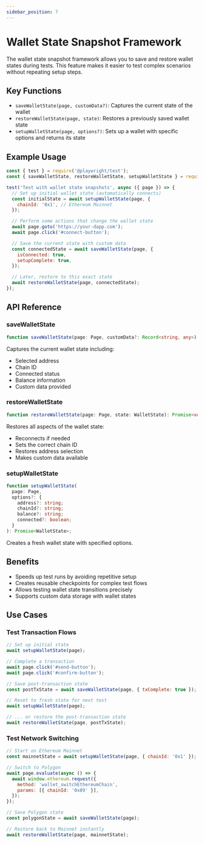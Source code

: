 ```yaml
---
sidebar_position: 7
---
```


# Wallet State Snapshot Framework

The wallet state snapshot framework allows you to save and restore wallet states during tests. This feature makes it easier to test complex scenarios without repeating setup steps.

## Key Functions

- `saveWalletState(page, customData?)`: Captures the current state of the wallet
- `restoreWalletState(page, state)`: Restores a previously saved wallet state
- `setupWalletState(page, options?)`: Sets up a wallet with specific options and returns its state

## Example Usage

```javascript
const { test } = require('@playwright/test');
const { saveWalletState, restoreWalletState, setupWalletState } = require('../utils/walletMocks');

test('Test with wallet state snapshots', async ({ page }) => {
  // Set up initial wallet state (automatically connects)
  const initialState = await setupWalletState(page, {
    chainId: '0x1', // Ethereum Mainnet
  });

  // Perform some actions that change the wallet state
  await page.goto('https://your-dapp.com');
  await page.click('#connect-button');

  // Save the current state with custom data
  const connectedState = await saveWalletState(page, {
    isConnected: true,
    setupComplete: true,
  });

  // Later, restore to this exact state
  await restoreWalletState(page, connectedState);
});
```

## API Reference

### saveWalletState

```typescript
function saveWalletState(page: Page, customData?: Record<string, any>): Promise<WalletState>;
```

Captures the current wallet state including:

- Selected address
- Chain ID
- Connected status
- Balance information
- Custom data provided

### restoreWalletState

```typescript
function restoreWalletState(page: Page, state: WalletState): Promise<void>;
```

Restores all aspects of the wallet state:

- Reconnects if needed
- Sets the correct chain ID
- Restores address selection
- Makes custom data available

### setupWalletState

```typescript
function setupWalletState(
  page: Page,
  options?: {
    address?: string;
    chainId?: string;
    balance?: string;
    connected?: boolean;
  }
): Promise<WalletState>;
```

Creates a fresh wallet state with specified options.

## Benefits

- Speeds up test runs by avoiding repetitive setup
- Creates reusable checkpoints for complex test flows
- Allows testing wallet state transitions precisely
- Supports custom data storage with wallet states

## Use Cases

### Test Transaction Flows

```javascript
// Set up initial state
await setupWalletState(page);

// Complete a transaction
await page.click('#send-button');
await page.click('#confirm-button');

// Save post-transaction state
const postTxState = await saveWalletState(page, { txComplete: true });

// Reset to fresh state for next test
await setupWalletState(page);

// ... or restore the post-transaction state
await restoreWalletState(page, postTxState);
```

### Test Network Switching

```javascript
// Start on Ethereum Mainnet
const mainnetState = await setupWalletState(page, { chainId: '0x1' });

// Switch to Polygon
await page.evaluate(async () => {
  await window.ethereum.request({
    method: 'wallet_switchEthereumChain',
    params: [{ chainId: '0x89' }],
  });
});

// Save Polygon state
const polygonState = await saveWalletState(page);

// Restore back to Mainnet instantly
await restoreWalletState(page, mainnetState);
```
